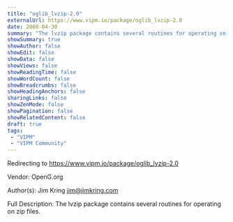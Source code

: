 ```yaml
---
title: "oglib_lvzip-2.0"
externalUrl: https://www.vipm.io/package/oglib_lvzip-2.0
date: 2008-04-30
summary: "The lvzip package contains several routines for operating on zip files."
showSummary: true
showAuthor: false
showEdit: false
showData: false
showViews: false
showReadingTime: false
showWordCount: false
showBreadcrumbs: false
showHeadingAnchors: false
sharingLinks: false
showZenMode: false
showPagination: false
showRelatedContent: false
draft: true
tags:
 - "VIPM"
 - "VIPM Community"
---
```


Redirecting to https://www.vipm.io/package/oglib_lvzip-2.0

Vendor: OpenG.org

Author(s): Jim Kring <jim@jimkring.com>
 
Full Description:
The lvzip package contains several routines for operating on zip files.